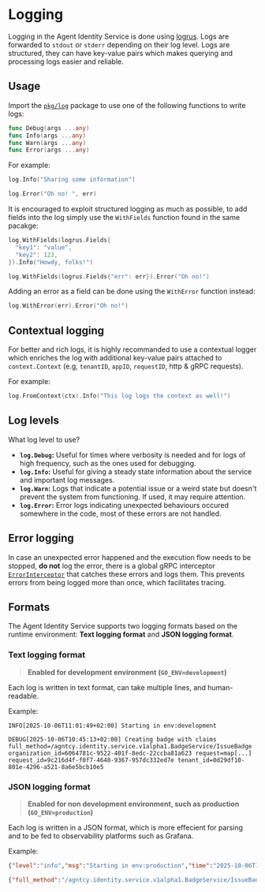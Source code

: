 # Logging

Logging in the Agent Identity Service is done using [logrus](https://github.com/sirupsen/logrus).
Logs are forwarded to `stdout` or `stderr` depending on their log level. Logs are structured, they can have key-value pairs which makes querying and processing logs easier and reliable.

## Usage

Import the [`pkg/log`](https://github.com/agntcy/identity-service/blob/main/backend/pkg/log/log.go) package to use one of the following functions to write logs:

```go
func Debug(args ...any)
func Info(args ...any)
func Warn(args ...any)
func Error(args ...any)
```

For example:

```go
log.Info("Sharing some information")

log.Error("Oh no! ", err)
```

It is encouraged to exploit structured logging as much as possible, to add fields into the log simply use the `WithFields` function found in the same pacakge:

```go
log.WithFields(logrus.Fields{
  "key1": "value",
  "key2": 123,
}).Info("Howdy, folks!")

log.WithFields(logrus.Fields{"err": err}).Error("Oh no!")
```

Adding an error as a field can be done using the `WithError` function instead:

```go
log.WithError(err).Error("Oh no!")
```

## Contextual logging

For better and rich logs, it is highly recommanded to use a contextual logger which enriches the log with additional key-value pairs attached to `context.Context` (e.g, `tenantID`, `appID`, `requestID`, http & gRPC requests).

For example:

```go
log.FromContext(ctx).Info("This log logs the context as well!")
```

## Log levels

What log level to use?

- **`log.Debug`:** Useful for times where verbosity is needed and for logs of high frequency, such as the ones used for debugging.
- **`log.Info`:** Useful for giving a steady state information about the service and important log messages.
- **`log.Warn`:** Logs that indicate a potential issue or a weird state but doesn't prevent the system from functioning. If used, it may require attention.
- **`log.Error`:** Error logs indicating unexpected behaviours occured somewhere in the code, most of these errors are not handled.

## Error logging

In case an unexpected error happened and the execution flow needs to be stopped, **do not** log the error, there is a global gRPC interceptor [`ErrorInterceptor`](https://github.com/agntcy/identity-service/blob/main/backend/internal/pkg/interceptors/error.go) that catches these errors and logs them.
This prevents errors from being logged more than once, which facilitates tracing.

## Formats

The Agent Identity Service supports two logging formats based on the runtime environment: **Text logging format** and **JSON logging format**.

### Text logging format

> **Enabled for development environment (`GO_ENV=development`)**

Each log is written in text format, can take multiple lines, and human-readable.

Example:

```text
INFO[2025-10-06T11:01:49+02:00] Starting in env:development
```

```text
DEBUG[2025-10-06T10:45:13+02:00] Creating badge with claims full_method=/agntcy.identity.service.v1alpha1.BadgeService/IssueBadge organization_id=6064781c-9522-401f-8edc-22ccba81a623 request=map[...] request_id=9c216d4f-f0f7-4648-9367-957dc332ed7e tenant_id=0d29df10-801e-4296-a521-8a6e5bcb10e5
```

### JSON logging format

> **Enabled for non development environment, such as production (`GO_ENV=production`)**

Each log is written in a JSON format, which is more effecient for parsing and to be fed to observability platforms such as Grafana.

Example:

```json
{"level":"info","msg":"Starting in env:production","time":"2025-10-06T10:54:13+02:00"}
```

```json
{"full_method":"/agntcy.identity.service.v1alpha1.BadgeService/IssueBadge","level":"debug","msg":"Creating badge with claims: ...}","organization_id":"6064781c-9522-401f-8edc-22ccba81a623","request":{},"request_id":"2b35e522-47cc-4d8f-a50f-03b07f7070e8","tenant_id":"0d29df10-801e-4296-a521-8a6e5bcb10e5","time":"2025-10-06T10:58:00+02:00"}

```
